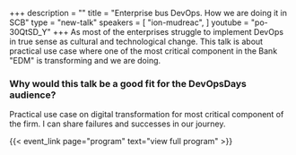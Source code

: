 +++
description = ""
title = "Enterprise bus DevOps. How we are doing it in SCB"
type = "new-talk"
speakers = [
        "ion-mudreac",
]
youtube = "po-30QtSD_Y"
+++
As most of the enterprises struggle to implement DevOps in true sense as cultural and technological change. This talk is about practical use case where one of the most critical component in the Bank "EDM" is transforming and we are doing.

### Why would this talk be a good fit for the DevOpsDays audience?

Practical use case on digital transformation for most critical component of the firm. I can share failures and successes in our journey.

{{< event_link page="program" text="view full program" >}}